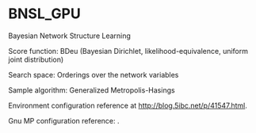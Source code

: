 # BNSL_GPU
Bayesian Network Structure Learning

Score function: BDeu (Bayesian Dirichlet, likelihood-equivalence, uniform joint distribution)

Search space: Orderings over the network variables

Sample algorithm: Generalized Metropolis-Hasings

Environment configuration reference at http://blog.5ibc.net/p/41547.html.

Gnu MP configuration reference: .
